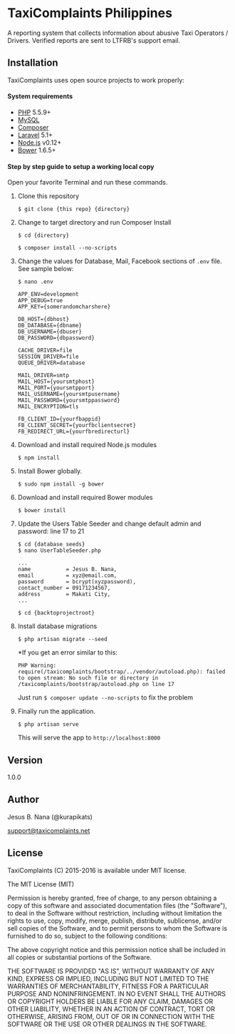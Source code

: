 # TaxiComplaints Philippines
A reporting system that collects information about abusive Taxi Operators / Drivers. Verified reports are sent to LTFRB's support email.

## Installation
TaxiComplaints uses open source projects to work properly:

#### System requirements
  - [PHP] 5.5.9+
  - [MySQL]
  - [Composer]
  - [Laravel] 5.1+
  - [Node.js] v0.12+
  - [Bower] 1.6.5+

#### Step by step guide to setup a working local copy
Open your favorite Terminal and run these commands.
  1. Clone this repository
     ```
     $ git clone {this repo} {directory}
     ```
  2. Change to target directory and run Composer Install
     ```
     $ cd {directory}

     $ composer install --no-scripts
     ```
    
  3. Change the values for Database, Mail, Facebook sections of `.env` file.
     See sample below:
     ```
     $ nano .env

     APP_ENV=development
     APP_DEBUG=true
     APP_KEY={somerandomcharshere}

     DB_HOST={dbhost}
     DB_DATABASE={dbname}
     DB_USERNAME={dbuser}
     DB_PASSWORD={dbpassword}

     CACHE_DRIVER=file
     SESSION_DRIVER=file
     QUEUE_DRIVER=database

     MAIL_DRIVER=smtp
     MAIL_HOST={yoursmtphost}
     MAIL_PORT={yoursmtpport}
     MAIL_USERNAME={yoursmtpusername}
     MAIL_PASSWORD={yoursmtppassword}
     MAIL_ENCRYPTION=tls

     FB_CLIENT_ID={yourfbappid}
     FB_CLIENT_SECRET={yourfbclientsecret}
     FB_REDIRECT_URL={yourfbredirecturl}
     ```
  4. Download and install required Node.js modules
     ```
     $ npm install
     ```
  5. Install Bower globally.
     ```
     $ sudo npm install -g bower
     ```
  6. Download and install required Bower modules
     ```
     $ bower install
     ```
  7. Update the Users Table Seeder and change default admin and password: line 17 to 21
     ```
     $ cd {database seeds}
     $ nano UserTableSeeder.php

     ...
     name           = Jesus B. Nana,
     email          = xyz@email.com,
     password       = bcrypt(xyzpassword),
     contact_number = 09171234567,
     address        = Makati City,
     ...

     $ cd {backtoprojectroot}
     ```
  8. Install database migrations
     ```
     $ php artisan migrate --seed
     ```
     
     *If you get an error similar to this: 
     ```
     PHP Warning:  require(/taxicomplaints/bootstrap/../vendor/autoload.php): failed to open stream: No such file or directory in /taxicomplaints/bootstrap/autoload.php on line 17
     ```
     Just run `$ composer update --no-scripts` to fix the problem
    
  9. Finally run the application.
     ```
     $ php artisan serve
     ```
     This will serve the app to `http://localhost:8000`

## Version
1.0.0

## Author
Jesus B. Nana (@kurapikats)

support@taxicomplaints.net

## License
TaxiComplaints (C) 2015-2016 is available under MIT license.

The MIT License (MIT)

Permission is hereby granted, free of charge, to any person obtaining a copy of this software and associated documentation files (the "Software"), to deal in the Software without restriction, including without limitation the rights to use, copy, modify, merge, publish, distribute, sublicense, and/or sell copies of the Software, and to permit persons to whom the Software is furnished to do so, subject to the following conditions:

The above copyright notice and this permission notice shall be included in all copies or substantial portions of the Software.

THE SOFTWARE IS PROVIDED "AS IS", WITHOUT WARRANTY OF ANY KIND, EXPRESS OR IMPLIED, INCLUDING BUT NOT LIMITED TO THE WARRANTIES OF MERCHANTABILITY, FITNESS FOR A PARTICULAR PURPOSE AND NONINFRINGEMENT. IN NO EVENT SHALL THE AUTHORS OR COPYRIGHT HOLDERS BE LIABLE FOR ANY CLAIM, DAMAGES OR OTHER LIABILITY, WHETHER IN AN ACTION OF CONTRACT, TORT OR OTHERWISE, ARISING FROM, OUT OF OR IN CONNECTION WITH THE SOFTWARE OR THE USE OR OTHER DEALINGS IN THE SOFTWARE.

   [php]: <http://php.net>
   [mysql]: <http://mysql.com>
   [composer]: <http://getcomposer.org>
   [laravel]: <http://laravel.com>
   [node.js]: <http://nodejs.org>
   [bower]: <http://bower.io>
